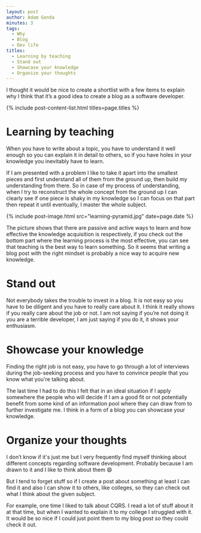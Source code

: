 ```yaml
---
layout: post
author: Adam Gonda
minutes: 3
tags:
  - Why
  - Blog
  - Dev life
titles:
  - Learning by teaching
  - Stand out
  - Showcase your knowledge
  - Organize your thoughts
---
```

I thought it would be nice to create a shortlist with a few items to explain why I think that it’s a good idea to create a blog as a software developer.

{% include post-content-list.html titles=page.titles %}

# Learning by teaching
When you have to write about a topic, you have to understand it well enough so you can explain it in detail to others, so if you have holes in your knowledge you inevitably have to learn.

If I am presented with a problem I like to take it apart into the smallest pieces and first understand all of them from the ground up, then build my understanding from there.
So in case of my process of understanding, when I try to reconstruct the whole concept from the ground up I can clearly see if one piece is shaky in my knowledge so I can focus on that part then repeat it until eventually, I master the whole subject.

{% include post-image.html
  src="learning-pyramid.jpg"
  date=page.date
%}

The picture shows that there are passive and active ways to learn and how effective the knowledge acquisition is respectively, if you check out the bottom part where the learning process is the most effective, you can see that teaching is the best way to learn something. So it seems that writing a blog post with the right mindset is probably a nice way to acquire new knowledge.

# Stand out
Not everybody takes the trouble to invest in a blog. It is not easy so you have to be diligent and you have to really care about it. I think it really shows if you really care about the job or not. I am not saying if you’re not doing it you are a terrible developer, I am just saying if you do it, it shows your enthusiasm.

# Showcase your knowledge
Finding the right job is not easy, you have to go through a lot of interviews during the job-seeking process and you have to convince people that you know what you're talking about.

The last time I had to do this I felt that in an ideal situation if I apply somewhere the people who will decide if I am a good fit or not potentially benefit from some kind of an information pool where they can draw from to further investigate me.
I think in a form of a blog you can showcase your knowledge.

# Organize your thoughts
I don’t know if it's just me but I very frequently find myself thinking about different concepts regarding software development. Probably because I am drawn to it and I like to think about them 😄

But I tend to forget stuff so if I create a post about something at least I can find it and also I can show it to others, like colleges, so they can check out what I think about the given subject.

For example, one time I liked to talk about CQRS. I read a lot of stuff about it at that time, but when I wanted to explain it to my college I struggled with it. It would be so nice if I could just point them to my blog post so they could check it out.